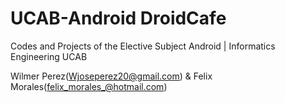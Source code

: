# UCAB-Android DroidCafe
Codes and Projects of the Elective Subject Android | Informatics Engineering UCAB

Wilmer Perez(Wjoseperez20@gmail.com) & Felix Morales(felix_morales_@hotmail.com)
